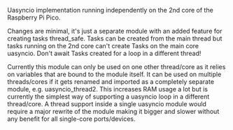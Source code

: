 Uasyncio implementation running independently on the 2nd core of the Raspberry Pi Pico.

Changes are minimal, it's just a separate module with an added feature for creating tasks thread_safe.
Tasks can be created from the main thread but tasks running on the 2nd core can't create Tasks on the main core uasyncio.
Don't await Tasks created for a loop in a different thread!

Currently this module can only be used on one other thread/core as it relies on variables that are bound to the module itself.
It can be used on multiple threads/cores if it gets renamed and imported as a completely separate module, e.g. uasyncio_thread2.
This increases RAM usage a lot but is currently the simplest way of supporting a uasyncio loop in a different thread/core.
A thread support inside a single uasyncio module would require a major rewrite of the module making it bigger and slower without any benefit for all single-core ports/devices.